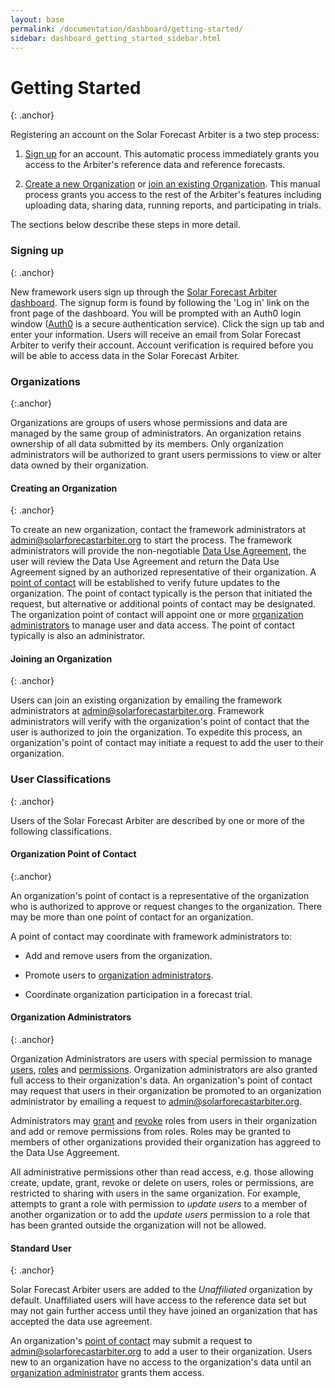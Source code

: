 ```yaml
---
layout: base
permalink: /documentation/dashboard/getting-started/
sidebar: dashboard_getting_started_sidebar.html
---
```


Getting Started
===============
{: .anchor}

Registering an account on the Solar Forecast Arbiter is a two step process:

1. [Sign up](#signing-up) for an account. This automatic process immediately
grants you access to the Arbiter's reference data and reference forecasts.

2. [Create a new Organization](#creating-an-organization) or [join an existing
Organization](#joining-an-organization). This manual process grants you access
to the rest of the Arbiter's features including uploading data, sharing data,
running reports, and participating in trials.

The sections below describe these steps in more detail.

### Signing up
{: .anchor}

New framework users sign up through the [Solar Forecast Arbiter dashboard](https://dashboard.solarforecastarbiter.org).
The signup form is found by following the 'Log in' link on the front page of
 the dashboard. You will be prompted with an Auth0 login window
([Auth0](https://auth0.com/docs/getting-started/overview) is a secure
authentication service). Click the sign up tab and enter your information.
Users will receive an email from Solar Forecast Arbiter to verify their
account. Account verification is required before you will be able to access
data in the Solar Forecast Arbiter.

### Organizations
{:.anchor}

Organizations are groups of users whose permissions and data are managed by
the same group of administrators. An organization retains ownership of all data
submitted by its members. Only organization administrators will be authorized
to grant users permissions to view or alter data owned by their organization.

#### Creating an Organization
{: .anchor}

To create an new organization, contact the framework administrators at 
[admin@solarforecastarbiter.org](mailto:admin@solarforecastarbiter.org) to
start the process. The framework administrators will provide the non-negotiable
[Data Use Agreement](/assets/45864%20Approved_Final%20version%201.1.pdf),
the user will review the Data Use Agreement and return the Data Use Agreement
signed by an authorized representative of their organization. A [point of
contact](#organization-point-of-contact) will be established to verify future
updates to the organization. The point of contact typically is the person that
initiated the request, but alternative or additional points of contact may be
designated. The organization point of contact will appoint one or more
[organization administrators](#organization-administrators) to manage user and
data access. The point of contact typically is also an administrator.

#### Joining an Organization
{: .anchor}

Users can join an existing organization by emailing the framework
administrators at [admin@solarforecastarbiter.org](mailto:admin@solarforecastarbiter.org).
Framework administrators will verify with the organization's point of contact
that the user is authorized to join the organization. To expedite this process,
an organization's point of contact may initiate a request to add the user to
their organization.

### User Classifications
{: .anchor}

Users of the Solar Forecast Arbiter are described by one or more of the
following classifications.

#### Organization Point of Contact
{:.anchor}

An organization's point of contact is a representative of the organization who
is authorized to approve or request changes to the organization. There may be
more than one point of contact for an organization.

A point of contact may coordinate with framework administrators to:

- Add and remove users from the organization.

- Promote users to [organization administrators](#organization-administrators).

- Coordinate organization participation in a forecast trial.

#### Organization Administrators
{: .anchor}

Organization Administrators are users with special permission to manage [users](/documentation/dashboard/administration/#users), [roles](/documentation/dashboard/administration/#roles)
and [permissions](/documentation/dashboard/administration/#permissions). Organization administrators are
also granted full access to their organization's data. An organization's point
of contact may request that users in their organization be promoted to an
organization administrator by emailing a request to
[admin@solarforecastarbiter.org](mailto:admin@solarforecastarbiter.org).

Administrators may [grant](/documentation/dashboard/administration#granting-roles-to-a-user)
and [revoke](/documentation/dashboard/administration#revoking-roles-from-a-user)
roles from users in their organization and add or remove permissions from
roles. Roles may be granted to members of other organizations provided their
organization has aggreed to the Data Use Aggreement.

All administrative permissions other than read access, e.g. those allowing
create, update, grant, revoke or delete on users, roles or permissions, are
restricted to sharing with users in the same organization. For example,
attempts to grant a role with permission to *update users* to a member of
another organization or to add the *update users* permission to a role that
has been granted outside the organization will not be allowed.
        

#### Standard User
{: .anchor}

Solar Forecast Arbiter users are added to the *Unaffiliated* organization by
default. Unaffiliated users will have access to the reference data set but
may not gain further access until they have joined an organization that has
accepted the data use agreement.

An organization's [point of contact](#organization-point-of-contact) may submit
a request to [admin@solarforecastarbiter.org](mailto:admin@solarforecastarbiter.org)
to add a user to their organization. Users new to an organization have no
access to the organization's data until an [organization administrator](#organization-administrators)
grants them access.
